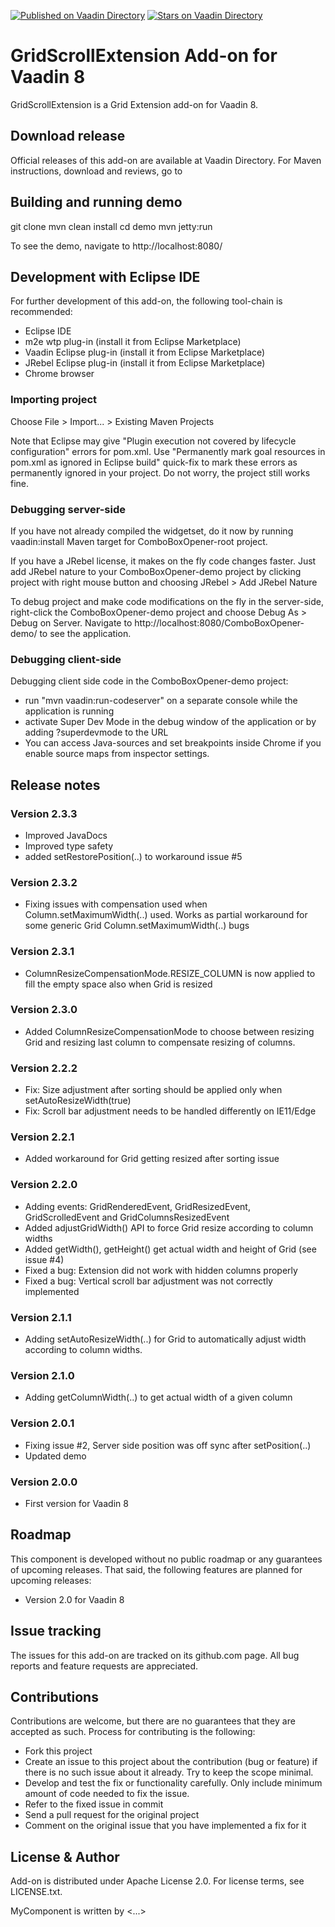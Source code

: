 [![Published on Vaadin  Directory](https://img.shields.io/badge/Vaadin%20Directory-published-00b4f0.svg)](https://vaadin.com/directory/component/gridscrollextension-add-on)
[![Stars on Vaadin Directory](https://img.shields.io/vaadin-directory/star/gridscrollextension-add-on.svg)](https://vaadin.com/directory/component/gridscrollextension-add-on)


# GridScrollExtension Add-on for Vaadin 8

GridScrollExtension is a Grid Extension add-on for Vaadin 8.

## Download release

Official releases of this add-on are available at Vaadin Directory. For Maven instructions, download and reviews, go to 

## Building and running demo

git clone <url of the MyComponent repository>
mvn clean install
cd demo
mvn jetty:run

To see the demo, navigate to http://localhost:8080/

## Development with Eclipse IDE

For further development of this add-on, the following tool-chain is recommended:
- Eclipse IDE
- m2e wtp plug-in (install it from Eclipse Marketplace)
- Vaadin Eclipse plug-in (install it from Eclipse Marketplace)
- JRebel Eclipse plug-in (install it from Eclipse Marketplace)
- Chrome browser

### Importing project

Choose File > Import... > Existing Maven Projects

Note that Eclipse may give "Plugin execution not covered by lifecycle configuration" errors for pom.xml. Use "Permanently mark goal resources in pom.xml as ignored in Eclipse build" quick-fix to mark these errors as permanently ignored in your project. Do not worry, the project still works fine. 

### Debugging server-side

If you have not already compiled the widgetset, do it now by running vaadin:install Maven target for ComboBoxOpener-root project.

If you have a JRebel license, it makes on the fly code changes faster. Just add JRebel nature to your ComboBoxOpener-demo project by clicking project with right mouse button and choosing JRebel > Add JRebel Nature

To debug project and make code modifications on the fly in the server-side, right-click the ComboBoxOpener-demo project and choose Debug As > Debug on Server. Navigate to http://localhost:8080/ComboBoxOpener-demo/ to see the application.

### Debugging client-side

Debugging client side code in the ComboBoxOpener-demo project:
  - run "mvn vaadin:run-codeserver" on a separate console while the application is running
  - activate Super Dev Mode in the debug window of the application or by adding ?superdevmode to the URL
  - You can access Java-sources and set breakpoints inside Chrome if you enable source maps from inspector settings.
 
## Release notes

### Version 2.3.3
- Improved JavaDocs
- Improved type safety
- added setRestorePosition(..) to workaround issue #5

### Version 2.3.2
- Fixing issues with compensation used when Column.setMaximumWidth(..) used. Works as partial workaround for some generic Grid Column.setMaximumWidth(..) bugs

### Version 2.3.1
- ColumnResizeCompensationMode.RESIZE_COLUMN is now applied to fill the empty space also when Grid is resized

### Version 2.3.0
- Added ColumnResizeCompensationMode to choose between resizing Grid and resizing last column to compensate resizing of columns. 

### Version 2.2.2
- Fix: Size adjustment after sorting should be applied only when setAutoResizeWidth(true) 
- Fix: Scroll bar adjustment needs to be handled differently on IE11/Edge 

### Version 2.2.1
- Added workaround for Grid getting resized after sorting issue

### Version 2.2.0
- Adding events: GridRenderedEvent, GridResizedEvent, GridScrolledEvent and GridColumnsResizedEvent
- Added adjustGridWidth() API to force Grid resize according to column widths
- Added getWidth(), getHeight() get actual width and height of Grid (see issue #4)
- Fixed a bug: Extension did not work with hidden columns properly
- Fixed a bug: Vertical scroll bar adjustment was not correctly implemented 

### Version 2.1.1
- Adding setAutoResizeWidth(..) for Grid to automatically adjust width according to column widths.

### Version 2.1.0
- Adding getColumnWidth(..) to get actual width of a given column

### Version 2.0.1
- Fixing issue #2, Server side position was off sync after setPosition(..)
- Updated demo

### Version 2.0.0
- First version for Vaadin 8

## Roadmap

This component is developed without no public roadmap or any guarantees of upcoming releases. That said, the following features are planned for upcoming releases:
- Version 2.0 for Vaadin 8


## Issue tracking

The issues for this add-on are tracked on its github.com page. All bug reports and feature requests are appreciated. 

## Contributions

Contributions are welcome, but there are no guarantees that they are accepted as such. Process for contributing is the following:
- Fork this project
- Create an issue to this project about the contribution (bug or feature) if there is no such issue about it already. Try to keep the scope minimal.
- Develop and test the fix or functionality carefully. Only include minimum amount of code needed to fix the issue.
- Refer to the fixed issue in commit
- Send a pull request for the original project
- Comment on the original issue that you have implemented a fix for it

## License & Author

Add-on is distributed under Apache License 2.0. For license terms, see LICENSE.txt.

MyComponent is written by <...>

